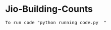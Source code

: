 # Jio-Building-Counts
<pre>
To run code "python running_code.py <path-to-cluster-file> <path-to-final-output-file>"
</pre>
